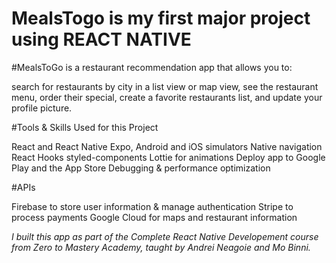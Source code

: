 # MealsTogo is my first major project using REACT NATIVE


#MealsToGo is a restaurant recommendation app that allows you to:

search for restaurants by city in a list view or map view,
see the restaurant menu,
order their special,
create a favorite restaurants list, and
update your profile picture.


#Tools & Skills Used for this Project

React and React Native
Expo, Android and iOS simulators
Native navigation
React Hooks
styled-components
Lottie for animations
Deploy app to Google Play and the App Store
Debugging & performance optimization


#APIs

Firebase to store user information & manage authentication
Stripe to process payments
Google Cloud for maps and restaurant information

*I built this app as part of the Complete React Native Developement course from Zero to Mastery Academy, taught by Andrei Neagoie and Mo Binni.*
